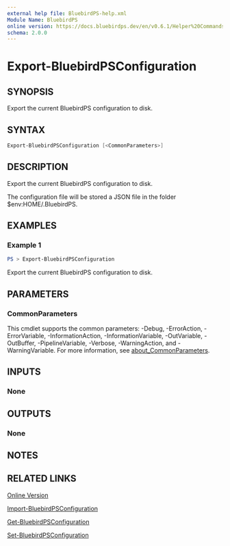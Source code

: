 ```yaml
---
external help file: BluebirdPS-help.xml
Module Name: BluebirdPS
online version: https://docs.bluebirdps.dev/en/v0.6.1/Helper%20Commands/Export-BluebirdPSConfiguration
schema: 2.0.0
---
```


# Export-BluebirdPSConfiguration

## SYNOPSIS

Export the current BluebirdPS configuration to disk.

## SYNTAX

```powershell
Export-BluebirdPSConfiguration [<CommonParameters>]
```

## DESCRIPTION

Export the current BluebirdPS configuration to disk.

The configuration file will be stored a JSON file in the folder $env:HOME/.BluebirdPS.

## EXAMPLES

### Example 1

```powershell
PS > Export-BluebirdPSConfiguration
```

Export the current BluebirdPS configuration to disk.

## PARAMETERS

### CommonParameters

This cmdlet supports the common parameters: -Debug, -ErrorAction, -ErrorVariable, -InformationAction, -InformationVariable, -OutVariable, -OutBuffer, -PipelineVariable, -Verbose, -WarningAction, and -WarningVariable. For more information, see [about_CommonParameters](http://go.microsoft.com/fwlink/?LinkID=113216).

## INPUTS

### None

## OUTPUTS

### None

## NOTES

## RELATED LINKS

[Online Version](https://docs.bluebirdps.dev/en/v0.6.1/Helper%20Commands/Export-BluebirdPSConfiguration)

[Import-BluebirdPSConfiguration](https://docs.bluebirdps.dev/en/v0.6.1/Helper%20Commands/Import-BluebirdPSConfiguration)

[Get-BluebirdPSConfiguration](https://docs.bluebirdps.dev/en/v0.6.1/Helper%20Commands/Get-BluebirdPSConfiguration)

[Set-BluebirdPSConfiguration](https://docs.bluebirdps.dev/en/v0.6.1/Helper%20Commands/Set-BluebirdPSConfiguration)
